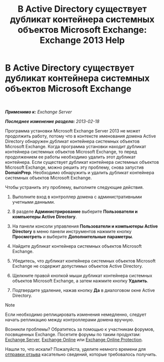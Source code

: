 ﻿---
title: 'В Active Directory существует дубликат контейнера системных объектов Microsoft Exchange: Exchange 2013 Help'
TOCTitle: В Active Directory существует дубликат контейнера системных объектов Microsoft Exchange
ms:assetid: cd0f45ab-89de-4653-b50d-c1157c2329d5
ms:mtpsurl: https://technet.microsoft.com/ru-ru/library/ms.exch.setupreadiness.adiniterrorrule(v=EXCHG.150)
ms:contentKeyID: 50489090
ms.date: 04/30/2018
mtps_version: v=EXCHG.150
ms.translationtype: HT
---

# В Active Directory существует дубликат контейнера системных объектов Microsoft Exchange

 

_**Применимо к:** Exchange Server_

_**Последнее изменение раздела:** 2013-02-18_

Программа установки Microsoft Exchange Server 2013 не может продолжить работу, потому что в контексте именования домена Active Directory обнаружен дубликат контейнера системных объектов Microsoft Exchange. Когда программа установки находит дубликат контейнера системных объектов Microsoft Exchange, то перед продолжением ее работы необходимо удалить этот дубликат контейнера. Если существует дубликат контейнера системных объектов Microsoft Exchange, можно решить эту проблему, снова запустив **DomainPrep**. Необходимо обнаружить и удалить дубликат контейнера системных объектов Microsoft Exchange.

Чтобы устранить эту проблему, выполните следующие действия.

1.  Выполните вход в контроллер домена с административными учетными данными.

2.  В разделе **Администрирование** выберите **Пользователи и компьютеры Active Directory**.

3.  На панели консоли управления **Пользователи и компьютеры Active Directory** в меню панели инструментов нажмите кнопку **Просмотреть** и выберите **Дополнительные параметры**.

4.  Найдите дубликат контейнера системных объектов Microsoft Exchange.

5.  Убедитесь, что дубликат контейнера системных объектов Microsoft Exchange не содержит допустимых объектов Active Directory.

6.  Щелкните правой кнопкой мыши дубликат контейнера системных объектов Microsoft Exchange, а затем нажмите кнопку **Удалить**.

7.  Подтвердите удаление, нажав кнопку **Да** в диалоговом окне Active Directory.

> [!NOTE]  
> Если необходимо реплицировать изменения немедленно, следует начать репликацию между контроллерами домена вручную.


Возникли проблемы? Обратитесь за помощью к участникам форумов, посвященных Exchange. Посетите форумы по таким продуктам: [Exchange Server](https://go.microsoft.com/fwlink/p/?linkid=60612), [Exchange Online](https://go.microsoft.com/fwlink/p/?linkid=267542) или [Exchange Online Protection](https://go.microsoft.com/fwlink/p/?linkid=285351).

Нашли то, что искали? Пожалуйста, уделите немного времени для [отправки отзыва](mailto:exsetuphelpfeedback@microsoft.com?subject=exchange%202013%20setup%20help%20feedbac) касательно сведений, которые требовалось получить.

